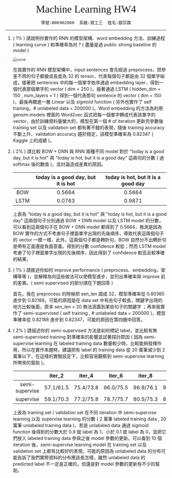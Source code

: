 <center><font size="6" face="黑體">Machine Learning HW4</font></center>
<center><font size="3"><pre>學號:B06902060  系級:資工三  姓名:鄒宗霖</pre></font></center>

---

1. ( 1% ) 請說明你實作的 RNN 的模型架構、word embedding 方法、訓練過程 ( learning curve ) 和準確率為何 ? ( 盡量是過 public strong baseline 的 model )

   <img src="C:\Users\user\Desktop\Programming\3 Junior\ML\hw4-jacky12123\report\prob1\curve.png" alt="curve" style="zoom:75%;" />

   在我實作的 RNN 模型架構中，input sentences 會先經過 preprocess，把參差不齊的句子都變成長度為 32 的 tensor，代表每個句子都是由 32 個單字組成，接著把 sentences 中的每一個單字依序通過 embedding layer，得到一個代表那個單字的 vector ( dim = 250 )，接著通過 LSTM ( hidden_dim = 150 , num_layers = 1 ) 得到一個代表那句 sentence 的 vector ( dim = 150 )，最後再餵進一層 Linear 以及 sigmoid function ( 另外也實作了 self training，# unlabeled data = 200000 )。Word embedding 的方法為利用 gensim.models 裡面的 Word2vec 函式把每一個單字轉成代表該單字的 vector，由於訓練資料量蠻大的，模型在第一個 # of iteration 更新完參數後 training set 以及 validation set 都有著不錯的表現，隨後 training accuracy 不斷上升、validation accuracy 趨於穩定，該模型準確率為 0.82347 ( Kaggle 上的成績 )。

2. ( 2% ) 請比較 BOW + DNN 與 RNN 兩種不同 model 對於 "today is a good day, but it is hot" 與 "today is hot, but it is a good day" 這兩句的分數 ( 過 softmax 後的數值 )，並討論造成差異的原因。

   |      | today is a good day, but it is hot | today is hot, but it is a good day |
   | :--: | :--------------------------------: | :--------------------------------: |
   | BOW  |               0.5664               |               0.5664               |
   | LSTM |               0.0763               |               0.9871               |

   上表為 "today is a good day, but it is hot" 與 "today is hot, but it is a good day" 這兩個句子分別通過 BOW + DNN model 以及 LSTM model 的分數，可以看到這兩個句子在 BOW + DNN model 都得到了 0.5664，推測是因為 BOW 實作的方式不考慮句子裡面單字出現的先後順序，導致代表這兩個句子的 vector 一模一樣，此外，這兩個句子都是轉折句，BOW 自然分不出轉折句是帶有正面還是負面意義，得到的分數 confidence 較低；然而 LSTM model 考慮了句子裡面單字出現的先後順序，因此得到了 confidence 較高且較準確的結果。

3. ( 1% ) 請敘述你如何 improve performance ( preprocess、embedding、架構等等 )，並解釋為何這些做法可以使模型進步，並列出準確率與 improve 前的差異。( semi supervised 的部分請在下題回答 )

   首先，我在 preprocess 的時候把 sen_len 調成 32，模型準確率從 0.80365 進步到 0.82188，可能的原因是在 data set 中有些句子較長，關鍵字出現的地方比較後面，原本 sen_len = 20 無法涵蓋到某些句子的關鍵字 ；再來我實作了 semi-supervised ( self training , # unlabeled data = 200000 )，模型準確率從 0.82188 進步到 0.82347，可能的原因在第四題中回答。

4. ( 2% ) 請描述你的 semi-supervised 方法是如何標記 label，並比較有無 semi-supervised training 對準確率的影響並試著探討原因 ( 因為 semi-supervise learning 在 labeled training data 數量較少時，比較能夠發揮作用，所以在實作本題時，建議把有 label 的 training data 從 20 萬筆減少到 2 萬筆以下，在這樣的實驗設定下，比較容易觀察到 semi-supervise learning 所帶來的幫助 )。

   |                |  iter_2   |  iter_4   |  iter_6   |  iter_8   |  iter_10  |
   | :------------: | :-------: | :-------: | :-------: | :-------: | :-------: |
   | semi-supervise | 57.1/61.5 | 75.4/73.8 | 96.0/75.5 | 96.9/76.1 | 97.7/76.4 |
   |   supervise    | 59.1/70.3 | 77.2/75.8 | 78.7/75.7 | 80.5/75.3 | 82.4/75.1 |
   
   上表為 training set / validation set 在不同 iteration 中 semi-supervise learning 以及 supervise learning 的分數 ( 2 萬筆 labeled training data , 20 萬筆 unlabeled training data )，若是 unlabeled data 通過 sigmoid function 後得到的分數大於 0.9 就 label 為 1、小於 0.1 就 label 為 0，並把它們放入 labeled training data 參與之後 model 參數的更新。可以看到 10 個 iteration 後，semi-supervise learning model 在 training set 以及 validation set 上都有比較好的表現，可能的原因為 unlabeled data 的分布可能告訴了我們實際資料的分布應該長怎樣，雖然 unlabeled data 的 predicted label 不一定是正確的，但還是對 model 參數的更新有不少的幫助。

